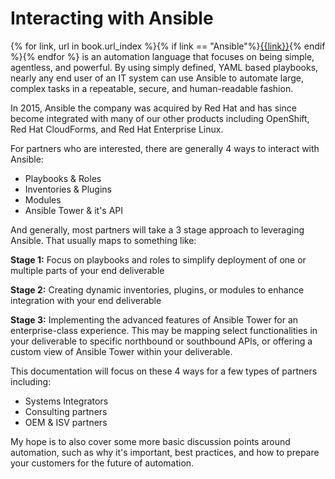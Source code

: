 # Interacting with Ansible
{% for link, url in book.url_index %}{% if link == "Ansible"%}[{{link}}]({{url}}){% endif %}{% endfor %} is an automation language that focuses on being simple, agentless, and powerful. By using simply defined, YAML based playbooks, nearly any end user of an IT system can use Ansible to automate large, complex tasks in a repeatable, secure, and human-readable fashion.

In 2015, Ansible the company was acquired by Red Hat and has since become integrated with many of our other products including OpenShift, Red Hat CloudForms, and Red Hat Enterprise Linux.

For partners who are interested, there are generally 4 ways to interact with Ansible:

- Playbooks & Roles
- Inventories & Plugins
- Modules
- Ansible Tower & it's API

And generally, most partners will take a 3 stage approach to leveraging Ansible. That  usually maps to something like:

**Stage 1:** Focus on playbooks and roles to simplify deployment of one or multiple parts of your end deliverable

**Stage 2:** Creating dynamic inventories, plugins, or modules to enhance integration with your end deliverable

**Stage 3:** Implementing the advanced features of Ansible Tower for an enterprise-class experience. This may be mapping select functionalities in your deliverable to specific northbound or southbound APIs, or offering a custom view of Ansible Tower within your deliverable.

This documentation will focus on these 4 ways for a few types of partners including:
- Systems Integrators
- Consulting partners
- OEM & ISV partners

My hope is to also cover some more basic discussion points around automation, such as why it's important, best practices, and how to prepare your customers for the future of automation.
